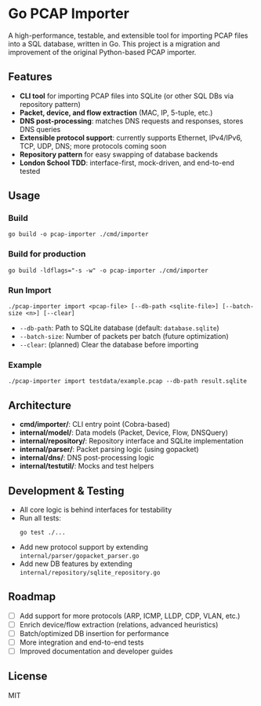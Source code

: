 # Go PCAP Importer

A high-performance, testable, and extensible tool for importing PCAP files into a SQL database, written in Go. This project is a migration and improvement of the original Python-based PCAP importer.

## Features
- **CLI tool** for importing PCAP files into SQLite (or other SQL DBs via repository pattern)
- **Packet, device, and flow extraction** (MAC, IP, 5-tuple, etc.)
- **DNS post-processing**: matches DNS requests and responses, stores DNS queries
- **Extensible protocol support**: currently supports Ethernet, IPv4/IPv6, TCP, UDP, DNS; more protocols coming soon
- **Repository pattern** for easy swapping of database backends
- **London School TDD**: interface-first, mock-driven, and end-to-end tested

## Usage

### Build
```
go build -o pcap-importer ./cmd/importer
```

### Build for production
```
go build -ldflags="-s -w" -o pcap-importer ./cmd/importer
```

### Run Import
```
./pcap-importer import <pcap-file> [--db-path <sqlite-file>] [--batch-size <n>] [--clear]
```
- `--db-path`: Path to SQLite database (default: `database.sqlite`)
- `--batch-size`: Number of packets per batch (future optimization)
- `--clear`: (planned) Clear the database before importing

### Example
```
./pcap-importer import testdata/example.pcap --db-path result.sqlite
```

## Architecture
- **cmd/importer/**: CLI entry point (Cobra-based)
- **internal/model/**: Data models (Packet, Device, Flow, DNSQuery)
- **internal/repository/**: Repository interface and SQLite implementation
- **internal/parser/**: Packet parsing logic (using gopacket)
- **internal/dns/**: DNS post-processing logic
- **internal/testutil/**: Mocks and test helpers

## Development & Testing
- All core logic is behind interfaces for testability
- Run all tests:
  ```
  go test ./...
  ```
- Add new protocol support by extending `internal/parser/gopacket_parser.go`
- Add new DB features by extending `internal/repository/sqlite_repository.go`

## Roadmap
- [ ] Add support for more protocols (ARP, ICMP, LLDP, CDP, VLAN, etc.)
- [ ] Enrich device/flow extraction (relations, advanced heuristics)
- [ ] Batch/optimized DB insertion for performance
- [ ] More integration and end-to-end tests
- [ ] Improved documentation and developer guides

## License
MIT 